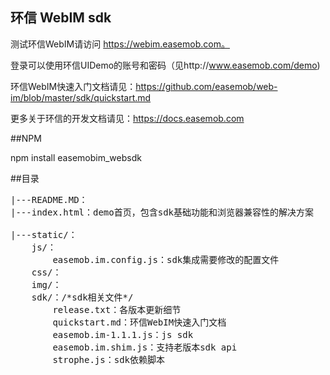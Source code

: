 ## 环信 WebIM sdk

测试环信WebIM请访问 https://webim.easemob.com。

登录可以使用环信UIDemo的账号和密码（见http://www.easemob.com/demo)

环信WebIM快速入门文档请见：https://github.com/easemob/web-im/blob/master/sdk/quickstart.md

更多关于环信的开发文档请见：https://docs.easemob.com

##NPM

npm install easemobim_websdk

##目录
<pre>
|---README.MD：
|---index.html：demo首页，包含sdk基础功能和浏览器兼容性的解决方案

|---static/：
	js/：
		easemob.im.config.js：sdk集成需要修改的配置文件
	css/：
	img/：
	sdk/：/*sdk相关文件*/
		release.txt：各版本更新细节
		quickstart.md：环信WebIM快速入门文档
		easemob.im-1.1.1.js：js sdk
		easemob.im.shim.js：支持老版本sdk api
		strophe.js：sdk依赖脚本
</pre>
